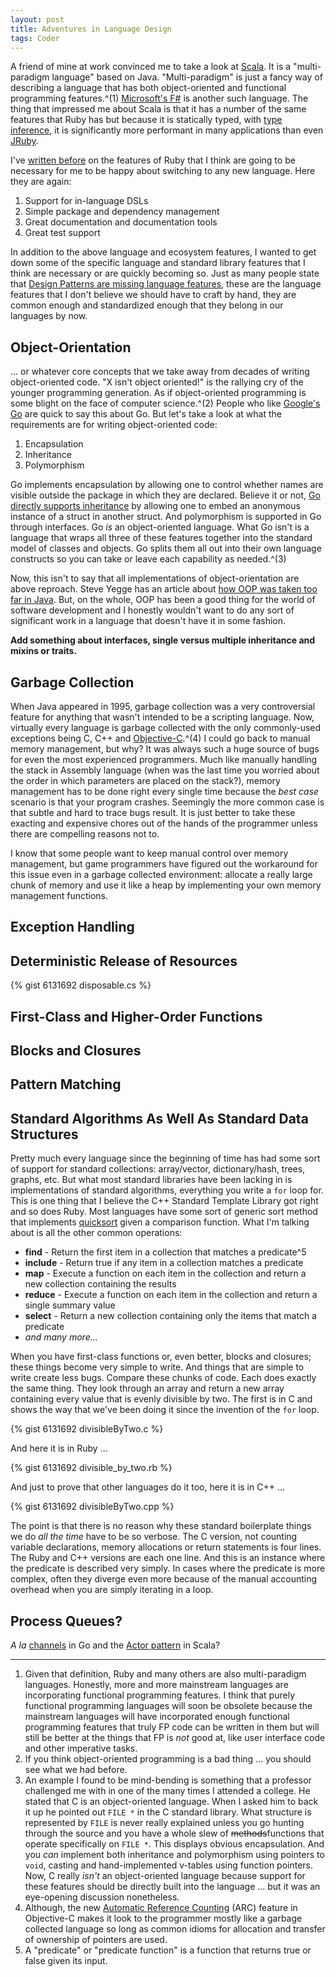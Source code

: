 ```yaml
---
layout: post
title: Adventures in Language Design
tags: Coder
---
```


A friend of mine at work convinced me to take a look at [Scala][scala]. It is a "multi-paradigm language" based on Java. "Multi-paradigm" is just a fancy way of describing a language that has both object-oriented and functional programming features.^(1) [Microsoft's F#][f-sharp] is another such language. The thing that impressed me about Scala is that it has a number of the same features that Ruby has but because it is statically typed, with [type inference][type-inference], it is significantly more performant in many applications than even [JRuby][jruby].

I've [written before][why-ruby-is-awesome] on the features of Ruby that I think are going to be necessary for me to be happy about switching to any new language. Here they are again:

1. Support for in-language DSLs
1. Simple package and dependency management
1. Great documentation and documentation tools
1. Great test support

In addition to the above language and ecosystem features, I wanted to get down some of the specific language and standard library features that I think are necessary or are quickly becoming so. Just as many people state that [Design Patterns are missing language features][patterns], these are the language features that I don't believe we should have to craft by hand, they are common enough and standardized enough that they belong in our languages by now.

## Object-Orientation

... or whatever core concepts that we take away from decades of writing object-oriented code. "X isn't object oriented!" is the rallying cry of the younger programming generation. As if object-oriented programming is some blight on the face of computer science.^(2) People who like [Google's Go][golang] are quick to say this about Go. But let's take a look at what the requirements are for writing object-oriented code:

1. Encapsulation
1. Inheritance
1. Polymorphism

Go implements encapsulation by allowing one to control whether names are visible outside the package in which they are declared. Believe it or not, [Go directly supports inheritance][inheritance-in-go] by allowing one to embed an anonymous instance of a struct in another struct. And polymorphism is supported in Go through interfaces. Go *is* an object-oriented language. What Go isn't is a language that wraps all three of these features together into the standard model of classes and objects. Go splits them all out into their own language constructs so you can take or leave each capability as needed.^(3)

Now, this isn't to say that all implementations of object-orientation are above reproach. Steve Yegge has an article about [how OOP was taken too far in Java][yegge-java]. But, on the whole, OOP has been a good thing for the world of software development and I honestly wouldn't want to do any sort of significant work in a language that doesn't have it in some fashion.

**Add something about interfaces, single versus multiple inheritance and mixins or traits.**

## Garbage Collection

When Java appeared in 1995, garbage collection was a very controversial feature for anything that wasn't intended to be a scripting language. Now, virtually every language is garbage collected with the only commonly-used exceptions being C, C++ and [Objective-C][objective-c].^(4) I could go back to manual memory management, but why? It was always such a huge source of bugs for even the most experienced programmers. Much like manually handling the stack in Assembly language (when was the last time you worried about the order in which parameters are placed on the stack?), memory management has to be done right every single time because the *best case* scenario is that your program crashes. Seemingly the more common case is that subtle and hard to trace bugs result. It is just better to take these exacting and expensive chores out of the hands of the programmer unless there are compelling reasons not to.

I know that some people want to keep manual control over memory management, but game programmers have figured out the workaround for this issue even in a garbage collected environment: allocate a really large chunk of memory and use it like a heap by implementing your own memory management functions.

## Exception Handling

## Deterministic Release of Resources

{% gist 6131692 disposable.cs %}

## First-Class and Higher-Order Functions

## Blocks and Closures

## Pattern Matching

## Standard Algorithms As Well As Standard Data Structures

Pretty much every language since the beginning of time has had some sort of support for standard collections: array/vector, dictionary/hash, trees, graphs, etc. But what most standard libraries have been lacking in is implementations of standard algorithms, everything you write a `for` loop for. This is one thing that I believe the C++ Standard Template Library got right and so does Ruby. Most languages have some sort of generic sort method that implements [quicksort][quicksort] given a comparison function. What I'm talking about is all the other common operations:

* **find** - Return the first item in a collection that matches a predicate^5
* **include** - Return true if any item in a collection matches a predicate
* **map** - Execute a function on each item in the collection and return a new collection containing the results
* **reduce** - Execute a function on each item in the collection and return a single summary value
* **select** - Return a new collection containing only the items that match a predicate
* *and many more...*

When you have first-class functions or, even better, blocks and closures; these things become very simple to write. And things that are simple to write create less bugs. Compare these chunks of code. Each does exactly the same thing. They look through an array and return a new array containing every value that is evenly divisible by two. The first is in C and shows the way that we've been doing it since the invention of the `for` loop.

{% gist 6131692 divisibleByTwo.c %}

And here it is in Ruby ...

{% gist 6131692 divisible_by_two.rb %}

And just to prove that other languages do it too, here it is in C++ ...

{% gist 6131692 divisibleByTwo.cpp %}

The point is that there is no reason why these standard boilerplate things we do *all the time* have to be so verbose. The C version, not counting variable declarations, memory allocations or return statements is four lines. The Ruby and C++ versions are each one line. And this is an instance where the predicate is described very simply. In cases where the predicate is more complex, often they diverge even more because of the manual accounting overhead when you are simply iterating in a loop.

## Process Queues?

*A la* [channels][channels] in Go and the [Actor pattern][actor-pattern] in Scala?

-----

1. Given that definition, Ruby and many others are also multi-paradigm languages. Honestly, more and more mainstream languages are incorporating functional programming features. I think that purely functional programming languages will soon be obsolete because the mainstream languages will have incorporated enough functional programming features that truly FP code can be written in them but will still be better at the things that FP is *not* good at, like user interface code and other imperative tasks.
1. If you think object-oriented programming is a bad thing ... you should see what we had before.
1. An example I found to be mind-bending is something that a professor challenged me with in one of the many times I attended a college. He stated that C is an object-oriented language. When I asked him to back it up he pointed out `FILE *` in the C standard library. What structure is represented by `FILE` is never really explained unless you go hunting through the source and you have a whole slew of <strike>methods</strike>functions that operate specifically on `FILE *`. This displays obvious encapsulation. And you *can* implement both inheritance and polymorphism using pointers to `void`, casting and hand-implemented v-tables using function pointers. Now, C really *isn't* an object-oriented language because support for these features should be directly built into the language ... but it was an eye-opening discussion nonetheless.
1. Although, the new [Automatic Reference Counting][arc] (ARC) feature in Objective-C makes it look to the programmer mostly like a garbage collected language so long as common idioms for allocation and transfer of ownership of pointers are used.
1. A "predicate" or "predicate function" is a function that returns true or false given its input.

[actor-pattern]: http://www.scala-lang.org/old/node/242
[arc]: http://en.wikipedia.org/wiki/Automatic_Reference_Counting
[channels]: http://golang.org/doc/effective_go.html#channels
[f-sharp]: http://research.microsoft.com/en-us/projects/fsharp/
[golang]: http://www.golang.org
[inheritance-in-go]: http://code.rkevin.com/2010/10/how-to-use-inheritance-in-google-go/
[jruby]: http://www.jruby.org
[objective-c]: http://en.wikipedia.org/wiki/Objective-c
[patterns]: http://www.codinghorror.com/blog/2007/07/rethinking-design-patterns.html
[quicksort]: http://en.wikipedia.org/wiki/Quicksort
[scala]: http://www.scala-lang.org
[type-inference]: https://en.wikipedia.org/wiki/Type_inference
[why-ruby-is-awesome]: /2013/05/05/thoughts-on-why-ruby-is-awesome.html
[yegge-java]: http://steve-yegge.blogspot.com/2006/03/execution-in-kingdom-of-nouns.html
